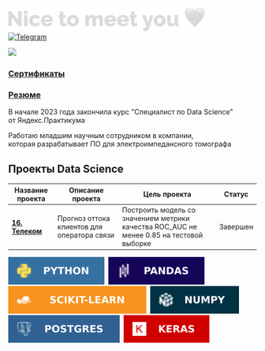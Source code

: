 

<img src="https://github.com/GaakDasha/GaakDasha/blob/main/Nice%20to%20meet%20you%20%F0%9F%A4%8D.png" width="400">

	
<div id="socials" align="left">
	</a>
	<a href="https://t.me/Dara_Shel">
		<img src="https://img.shields.io/badge/Telegram-blue?style=for-the-badge&logo=telegram&logoColor=white" alt="Telegram"/>
	</a>
</div>

![](https://komarev.com/ghpvc/?username=your-github-gaakdasha&color=blue)

### [Сертификаты](https://github.com/GaakDasha/Sertificate)  
### [Резюме](https://tomsk.hh.ru/resume/9499f6e7ff0b3dbc6e0039ed1f304e6f775441?hhtmFrom=resume_list)  



В начале 2023 года закончила курс "Специалист по Data Science"  
от Яндекс.Практикума

Работаю младшим научным сотрудником в компании,    
которая разрабатывает ПО для электроимпедансного томографа

## Проекты Data Science

| Название проекта| Описание проекта | Цель проекта | Статус |
| ------------- |--------|--------| -----|
| [**16. Телеком**](https://github.com/GaakDasha/Practicum-by-Yandex/blob/main/16.%20%D0%A2%D0%B5%D0%BB%D0%B5%D0%BA%D0%BE%D0%BC.ipynb)      | Прогноз оттока клиентов для оператора связи| Построить модель со значением метрики качества ROC_AUC не менее 0.85 на тестовой выборке| Завершен |





<img src="https://github.com/GaakDasha/GaakDasha/blob/main/Python.svg" title="python"/>&nbsp;
<img src="https://github.com/GaakDasha/GaakDasha/blob/main/Pandas.svg" title="pandas"/>&nbsp;
<img src="https://github.com/GaakDasha/GaakDasha/blob/main/Scikit-learn.svg" title="scikit-learn"/>&nbsp;
<img src="https://github.com/GaakDasha/GaakDasha/blob/main/Numpy.svg" title="numpy"/>&nbsp;
<img src="https://github.com/GaakDasha/GaakDasha/blob/main/Postgres.svg" title="postgres"/>&nbsp;
<img src="https://github.com/GaakDasha/GaakDasha/blob/main/Keras.svg" title="keras"/>&nbsp;










